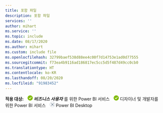 ```yaml
---
title: 포함 파일
description: 포함 파일
services: ''
author: mihart
ms.service: ''
ms.topic: include
ms.date: 08/17/2020
ms.author: mihart
ms.custom: include file
ms.openlocfilehash: 32799baef538d88ee4c00f7d14753e1ad0d77555
ms.sourcegitcommit: f73ea4b9116ad186817ec5cc5d5f487d49cc0cb0
ms.translationtype: HT
ms.contentlocale: ko-KR
ms.lasthandoff: 08/20/2020
ms.locfileid: "91983452"
---
```

<Token>**적용 대상:** ![예](media/yes.png)***비즈니스 사용자*** 를 위한 Power BI 서비스 ![예](media/yes.png)디자이너 및 개발자를 위한 Power BI 서비스 ![아니요](media/no.png)Power BI Desktop </Token>